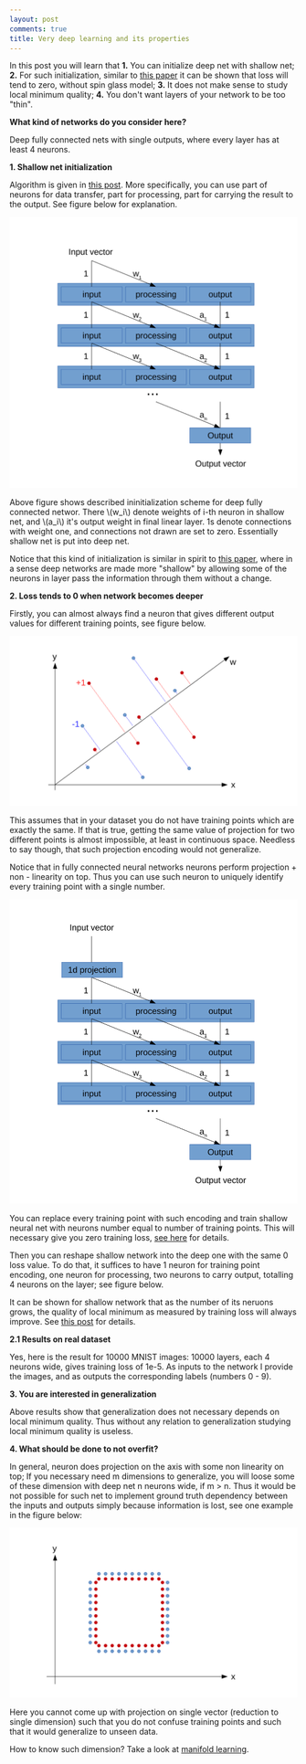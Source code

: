 ```yaml
---
layout: post
comments: true
title: Very deep learning and its properties
---
```


In this post you will learn that 
**1.** You can initialize deep net with shallow net;
**2.** For such initialization, similar to [this paper](http://arxiv.org/pdf/1412.0233.pdf) it can be shown that loss will tend to zero, without spin glass model;
**3.** It does not make sense to study local minimum quality;
**4.** You don't want layers of your network to be too "thin".

**What kind of networks do you consider here?**

Deep fully connected nets with single outputs, where every layer has at least 4 neurons. 

**1. Shallow net initialization**

Algorithm is given in [this post](http://iaroslav-ai.github.io/Local-minimum-is-not-a-problem-for-Deep-Learning/).
More specifically, you can use part of neurons for data transfer, part for processing, part for carrying the result to the output. See figure below for explanation.

![Putting shallow network into deep one.](/images/10000layers/Shallow_To_Deep.svg)

Above figure shows described ininitialization scheme for deep fully connected networ. There \\(w\_i\\) denote weights of i-th neuron in shallow net, and \\(a\_i\\) it's output weight in final linear layer. 1s denote connections with weight one, and connections not drawn are set to zero. Essentially shallow net is put into deep net. 

Notice that this kind of initialization is similar in spirit to [this paper](http://arxiv.org/abs/1505.00387), where in a sense deep networks are made more "shallow" by allowing some of the neurons in layer pass the information through them without a change. 

**2. Loss tends to 0 when network becomes deeper**

Firstly, you can almost always find a neuron that gives different output values for different training points, see figure below. 

![Encoding every training point separately with a single number.](/images/10000layers/Projection_Example.svg)

This assumes that in your dataset you do not have training points which are exactly the same. If that is true, getting the same value of projection for two different points is almost impossible, at least in continuous space. Needless to say though, that such projection encoding would not generalize. 

Notice that in fully connected neural networks neurons perform projection + non - linearity on top. Thus you can use such neuron to uniquely identify every training point with a single number.

![Encoding every training point separately with a single number.](/images/10000layers/Shallow_Example.svg)

You can replace every training point with such encoding and train shallow neural net with neurons number equal to number of training points. This will necessary give you zero training loss, [see here](http://iaroslav-ai.github.io/Local-minimum-is-not-a-problem-for-Deep-Learning/) for details.

Then you can reshape shallow network into the deep one with the same 0 loss value. 
To do that, it suffices to have 1 neuron for training point encoding, one neuron for processing, two neurons to carry output, totalling 4 neurons on the layer; see figure below.

It can be shown for shallow network that as the number of its neruons grows,
the quality of local minimum as measured by training loss will always improve.
See [this post](http://iaroslav-ai.github.io/Local-minimum-is-not-a-problem-for-Deep-Learning/) for details.

**2.1 Results on real dataset**

Yes, here is the result for 10000 MNIST images: 10000 layers, each 4 neurons wide, gives training loss of 1e-5. As inputs to the network I provide the images, and as outputs the corresponding labels (numbers 0 - 9).

**3. You are interested in generalization**

Above results show that generalization does not necessary depends on local minimum quality. Thus without any relation to generalization studying local minimum quality is useless.

**4. What should be done to not overfit?**

In general, neuron does projection on the axis with some non linearity on top; If you necessary need m dimensions to generalize, you will loose some of these dimension with deep net n neurons wide, if m > n. Thus it would be not possible for such net to implement ground truth dependency between the inputs and outputs simply because information is lost, see one example in the figure below:

![Encoding every training point separately with a single number is not possible here.](/images/10000layers/Information_Loss.svg)

Here you cannot come up with projection on single vector (reduction to single dimension) such that you do not confuse training points and such that it would generalize to unseen data.

How to know such dimension? Take a look at [manifold learning](http://scikit-learn.org/stable/modules/manifold.html). 